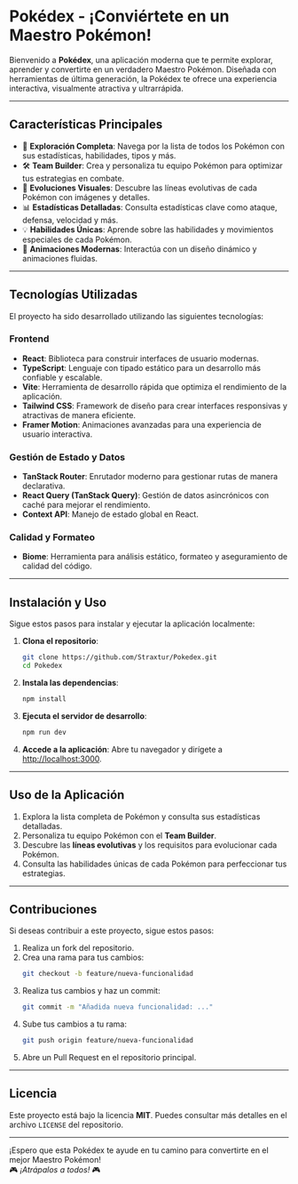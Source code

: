 # **Pokédex - ¡Conviértete en un Maestro Pokémon!**

Bienvenido a **Pokédex**, una aplicación moderna que te permite explorar, aprender y convertirte en un verdadero Maestro Pokémon. Diseñada con herramientas de última generación, la Pokédex te ofrece una experiencia interactiva, visualmente atractiva y ultrarrápida.

---

## **Características Principales**  

- 🌟 **Exploración Completa**: Navega por la lista de todos los Pokémon con sus estadísticas, habilidades, tipos y más.  
- 🛠️ **Team Builder**: Crea y personaliza tu equipo Pokémon para optimizar tus estrategias en combate.  
- 🔄 **Evoluciones Visuales**: Descubre las líneas evolutivas de cada Pokémon con imágenes y detalles.  
- 📊 **Estadísticas Detalladas**: Consulta estadísticas clave como ataque, defensa, velocidad y más.  
- 💡 **Habilidades Únicas**: Aprende sobre las habilidades y movimientos especiales de cada Pokémon.  
- 🎨 **Animaciones Modernas**: Interactúa con un diseño dinámico y animaciones fluidas.  

---

## **Tecnologías Utilizadas**

El proyecto ha sido desarrollado utilizando las siguientes tecnologías:

### **Frontend**
- **React**: Biblioteca para construir interfaces de usuario modernas.  
- **TypeScript**: Lenguaje con tipado estático para un desarrollo más confiable y escalable.  
- **Vite**: Herramienta de desarrollo rápida que optimiza el rendimiento de la aplicación.  
- **Tailwind CSS**: Framework de diseño para crear interfaces responsivas y atractivas de manera eficiente.  
- **Framer Motion**: Animaciones avanzadas para una experiencia de usuario interactiva.

### **Gestión de Estado y Datos**
- **TanStack Router**: Enrutador moderno para gestionar rutas de manera declarativa.  
- **React Query (TanStack Query)**: Gestión de datos asincrónicos con caché para mejorar el rendimiento.  
- **Context API**: Manejo de estado global en React.

### **Calidad y Formateo**
- **Biome**: Herramienta para análisis estático, formateo y aseguramiento de calidad del código.  

---

## **Instalación y Uso**

Sigue estos pasos para instalar y ejecutar la aplicación localmente:

1. **Clona el repositorio**:
   ```bash
   git clone https://github.com/Straxtur/Pokedex.git
   cd Pokedex
   ```

2. **Instala las dependencias**:
   ```bash
   npm install
   ```

3. **Ejecuta el servidor de desarrollo**:
   ```bash
   npm run dev
   ```

4. **Accede a la aplicación**:
   Abre tu navegador y dirígete a [http://localhost:3000](http://localhost:3000).  

---

## **Uso de la Aplicación**

1. Explora la lista completa de Pokémon y consulta sus estadísticas detalladas.  
2. Personaliza tu equipo Pokémon con el **Team Builder**.  
3. Descubre las **líneas evolutivas** y los requisitos para evolucionar cada Pokémon.  
4. Consulta las habilidades únicas de cada Pokémon para perfeccionar tus estrategias.  

---

## **Contribuciones**

Si deseas contribuir a este proyecto, sigue estos pasos:  

1. Realiza un fork del repositorio.  
2. Crea una rama para tus cambios:  
   ```bash
   git checkout -b feature/nueva-funcionalidad
   ```
3. Realiza tus cambios y haz un commit:  
   ```bash
   git commit -m "Añadida nueva funcionalidad: ..."
   ```
4. Sube tus cambios a tu rama:  
   ```bash
   git push origin feature/nueva-funcionalidad
   ```
5. Abre un Pull Request en el repositorio principal.  

---

## **Licencia**

Este proyecto está bajo la licencia **MIT**. Puedes consultar más detalles en el archivo `LICENSE` del repositorio.

---

¡Espero que esta Pokédex te ayude en tu camino para convertirte en el mejor Maestro Pokémon!  
🎮 _¡Atrápalos a todos!_ 🎮

